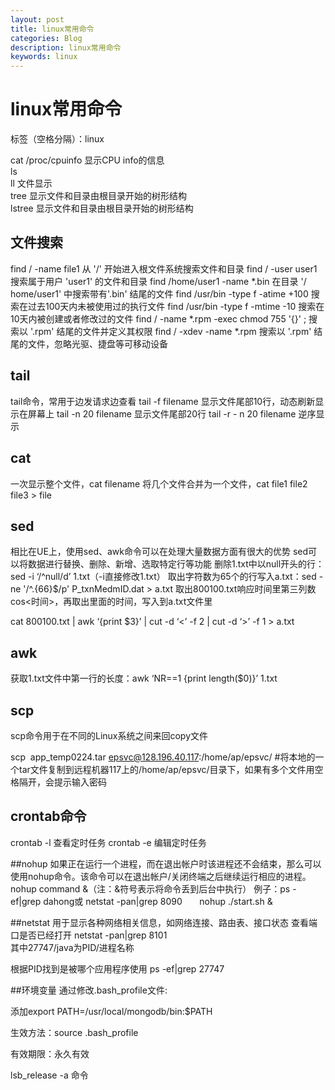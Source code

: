 ```yaml
---
layout: post
title: linux常用命令
categories: Blog
description: linux常用命令
keywords: linux
---
```

# linux常用命令

标签（空格分隔）：linux 

cat /proc/cpuinfo 显示CPU info的信息  
ls  
ll 文件显示  
tree 显示文件和目录由根目录开始的树形结构  
lstree 显示文件和目录由根目录开始的树形结构  

## 文件搜索
find / -name file1 从 '/' 开始进入根文件系统搜索文件和目录 
find / -user user1 搜索属于用户 'user1' 的文件和目录 
find /home/user1 -name \*.bin 在目录 '/ home/user1' 中搜索带有'.bin' 结尾的文件 
find /usr/bin -type f -atime +100 搜索在过去100天内未被使用过的执行文件 
find /usr/bin -type f -mtime -10 搜索在10天内被创建或者修改过的文件 
find / -name \*.rpm -exec chmod 755 '{}' \; 搜索以 '.rpm' 结尾的文件并定义其权限 
find / -xdev -name \*.rpm 搜索以 '.rpm' 结尾的文件，忽略光驱、捷盘等可移动设备 

## tail
tail命令，常用于边发请求边查看
tail -f filename 显示文件尾部10行，动态刷新显示在屏幕上
tail -n 20 filename 显示文件尾部20行
tail -r - n 20 filename 逆序显示 

## cat
一次显示整个文件，cat filename
将几个文件合并为一个文件，cat file1 file2 file3 > file

## sed
相比在UE上，使用sed、awk命令可以在处理大量数据方面有很大的优势
sed可以将数据进行替换、删除、新增、选取特定行等功能
删除1.txt中以null开头的行：sed -i ‘/^null/d’ 1.txt（-i直接修改1.txt）
取出字符数为65个的行写入a.txt：sed -ne '/^.\{66\}$/p' P_txnMedmID.dat > a.txt
取出800100.txt响应时间里第三列数cos<时间>，再取出里面的时间，写入到a.txt文件里

cat 800100.txt | awk ‘{print $3}’ | cut -d ‘<’ -f 2 | cut -d ‘>’ -f 1 > a.txt


## awk
获取1.txt文件中第一行的长度：awk ‘NR==1 {print length($0)}’ 1.txt
## scp 
scp命令用于在不同的Linux系统之间来回copy文件

scp  app_temp0224.tar epsvc@128.196.40.117:/home/ap/epsvc/ #将本地的一个tar文件复制到远程机器117上的/home/ap/epsvc/目录下，如果有多个文件用空格隔开，会提示输入密码

## crontab命令
crontab -l 查看定时任务
crontab -e 编辑定时任务

##nohup 
如果正在运行一个进程，而在退出帐户时该进程还不会结束，那么可以使用nohup命令。该命令可以在退出帐户/关闭终端之后继续运行相应的进程。
nohup command &（注：&符号表示将命令丢到后台中执行）
例子：ps -ef|grep dahong或 netstat -pan|grep 8090
      nohup ./start.sh &

##netstat 
用于显示各种网络相关信息，如网络连接、路由表、接口状态
查看端口是否已经打开
netstat -pan|grep 8101  
其中27747/java为PID/进程名称

根据PID找到是被哪个应用程序使用
ps -ef|grep 27747

##环境变量 
通过修改.bash_profile文件:

添加export PATH=/usr/local/mongodb/bin:$PATH

生效方法：source .bash_profile

有效期限：永久有效

lsb_release -a 命令
